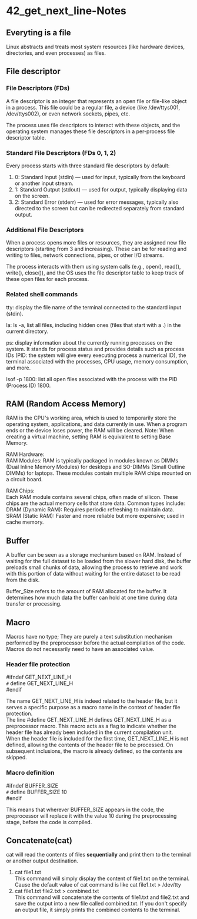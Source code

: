 # 42_get_next_line-Notes

## Everyting is a file
Linux abstracts and treats most system resources (like hardware devices, directories, and even processes) as files.<br>

## File descriptor
### File Descriptors (FDs)
A file descriptor is an integer that represents an open file or file-like object in a process. This file could be a regular file, a device (like /dev/ttys001, /dev/ttys002), or even network sockets, pipes, etc.<br>

The process uses file descriptors to interact with these objects, and the operating system manages these file descriptors in a per-process file descriptor table.<br>
### Standard File Descriptors (FDs 0, 1, 2)
Every process starts with three standard file descriptors by default:
1. 0: Standard Input (stdin) — used for input, typically from the keyboard or another input stream.
2. 1: Standard Output (stdout) — used for output, typically displaying data on the screen.
3. 2: Standard Error (stderr) — used for error messages, typically also directed to the screen but can be redirected separately from standard output.
### Additional File Descriptors
When a process opens more files or resources, they are assigned new file descriptors (starting from 3 and increasing). These can be for reading and writing to files, network connections, pipes, or other I/O streams.<br>

The process interacts with them using system calls (e.g., open(), read(), write(), close()), and the OS uses the file descriptor table to keep track of these open files for each process.<br>
### Related shell commands
tty: display the file name of the terminal connected to the standard input (stdin).<br>

la: ls -a, list all files, including hidden ones (files that start with a .) in the current directory.<br>

ps: display information about the currently running processes on the system. It stands for process status and provides details such as process IDs (PID: the system will give every executing process a numerical ID), the terminal associated with the processes, CPU usage, memory consumption, and more.<br>

lsof -p 1800: list all open files associated with the process with the PID (Process ID) 1800.<br>

## RAM (Random Access Memory)
RAM is the CPU's working area, which is used to temporarily store the operating system, applications, and data currently in use. When a program ends or the device loses power, the RAM will be cleared. Note: When creating a virtual machine, setting RAM is equivalent to setting Base Memory.<br>

RAM Hardware:<br>
RAM Modules: RAM is typically packaged in modules known as DIMMs (Dual Inline Memory Modules) for desktops and SO-DIMMs (Small Outline DIMMs) for laptops. These modules contain multiple RAM chips mounted on a circuit board.<br>

RAM Chips:<br>
Each RAM module contains several chips, often made of silicon. These chips are the actual memory cells that store data. Common types include:<br>
DRAM (Dynamic RAM): Requires periodic refreshing to maintain data.<br>
SRAM (Static RAM): Faster and more reliable but more expensive; used in cache memory.<br>

## Buffer
A buffer can be seen as a storage mechanism based on RAM. Instead of waiting for the full dataset to be loaded from the slower hard disk, the buffer preloads small chunks of data, allowing the process to retrieve and work with this portion of data without waiting for the entire dataset to be read from the disk.<br>

Buffer_Size refers to the amount of RAM allocated for the buffer. It determines how much data the buffer can hold at one time during data transfer or processing.<br>

## Macro
Macros have no type; They are purely a text substitution mechanism performed by the preprocessor before the actual compilation of the code. Macros do not necessarily need to have an associated value.<br>

### Header file protection
#ifndef GET_NEXT_LINE_H<br>
`#`  define GET_NEXT_LINE_H<br>
#endif<br>

The name GET_NEXT_LINE_H is indeed related to the header file, but it serves a specific purpose as a macro name in the context of header file protection. <br>
The line #define GET_NEXT_LINE_H defines GET_NEXT_LINE_H as a preprocessor macro. This macro acts as a flag to indicate whether the header file has already been included in the current compilation unit.<br>
When the header file is included for the first time, GET_NEXT_LINE_H is not defined, allowing the contents of the header file to be processed. On subsequent inclusions, the macro is already defined, so the contents are skipped.<br>

### Macro definition
#ifndef BUFFER_SIZE<br>
`#`  define BUFFER_SIZE 10<br>
#endif<br>

This means that wherever BUFFER_SIZE appears in the code, the preprocessor will replace it with the value 10 during the preprocessing stage, before the code is compiled.<br>

## Concatenate(cat)
cat will read the contents of files **sequentially** and print them to the terminal or another output destination.<br>
1. cat file1.txt<br>
This command will simply display the content of file1.txt on the terminal. Cause the default value of cat command is like cat file1.txt > /dev/tty<br>
2. cat file1.txt file2.txt > combined.txt<br>
This command will concatenate the contents of file1.txt and file2.txt and save the output into a new file called combined.txt. If you don't specify an output file, it simply prints the combined contents to the terminal.<br>
